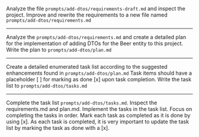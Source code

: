 Analyze the file `prompts/add-dtos/requirements-draft.md` and inspect the project.  Improve and rewrite the requirements 
to a new file named `prompts/add-dtos/requirements.md`

-------------------------------------------------------

Analyze the `prompts/add-dtos/requirements.md` and create a detailed plan for the implementation of adding 
DTOs for the Beer entity to this project.  Write the plan to `prompts/add-dtos/plan.md`

-------------------------------------------------------

Create a detailed enumerated task list according to the suggested enhancements found in `prompts/add-dtos/plan.md`
Task items should have a placeholder [ ] for marking as done [x] upon task completion.
Write the task list to `prompts/add-dtos/tasks.md`

-------------------------------------------------------

Complete the task list `prompts/add-dtos/tasks.md`.  Inspect the requirements.md and plan.md.  Implement
the tasks in the task list.  Focus on completing the tasks in order. Mark each task as completed as it is 
done by using [x].  As each task is completed, it is very important to update the task list by marking the
task as done with a [x].